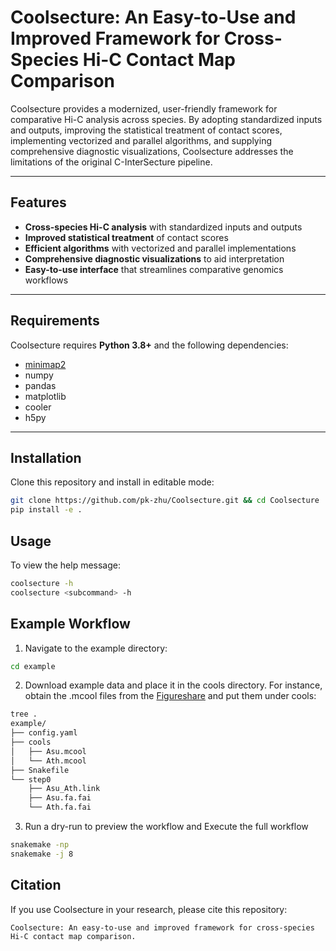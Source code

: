 # Coolsecture: An Easy-to-Use and Improved Framework for Cross-Species Hi-C Contact Map Comparison

Coolsecture provides a modernized, user-friendly framework for comparative Hi-C analysis across species. By adopting standardized inputs and outputs, improving the statistical treatment of contact scores, implementing vectorized and parallel algorithms, and supplying comprehensive diagnostic visualizations, Coolsecture addresses the limitations of the original C-InterSecture pipeline.

---

## Features
- **Cross-species Hi-C analysis** with standardized inputs and outputs  
- **Improved statistical treatment** of contact scores  
- **Efficient algorithms** with vectorized and parallel implementations  
- **Comprehensive diagnostic visualizations** to aid interpretation  
- **Easy-to-use interface** that streamlines comparative genomics workflows  

---

## Requirements

Coolsecture requires **Python 3.8+** and the following dependencies:

- [minimap2](https://github.com/lh3/minimap2)  
- numpy  
- pandas  
- matplotlib  
- cooler  
- h5py  

---

## Installation

Clone this repository and install in editable mode:

```bash
git clone https://github.com/pk-zhu/Coolsecture.git && cd Coolsecture
pip install -e .
```
## Usage

To view the help message:

```bash
coolsecture -h
coolsecture <subcommand> -h
```
## Example Workflow

1. Navigate to the example directory:

```bash
cd example
```

2. Download example data and place it in the cools directory. For instance, obtain the .mcool files from the [Figureshare](https://github.com/pk-zhu/Coolsecture) and put them under cools:

```bash
tree .
example/
├── config.yaml
├── cools
│   ├── Asu.mcool
│   └── Ath.mcool
├── Snakefile
└── step0
    ├── Asu_Ath.link
    ├── Asu.fa.fai
    └── Ath.fa.fai
```

3. Run a dry-run to preview the workflow and Execute the full workflow

```bash
snakemake -np
snakemake -j 8
```

## Citation

If you use Coolsecture in your research, please cite this repository:
```
Coolsecture: An easy-to-use and improved framework for cross-species Hi-C contact map comparison.
```
